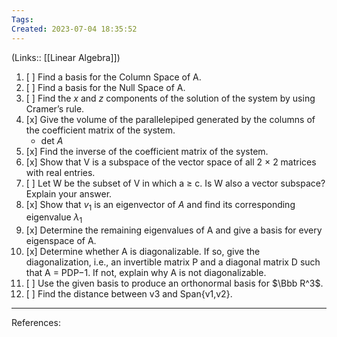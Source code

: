 ```yaml
---
Tags: 
Created: 2023-07-04 18:35:52
---
```

(Links:: [[Linear Algebra]])
1. [ ] Find a basis for the Column Space of A.
2. [ ] Find a basis for the Null Space of A.
3. [ ] Find the $x$ and $z$ components of the solution of the system by using Cramer’s rule.
4. [x] Give the volume of the parallelepiped generated by the columns of the coefficient matrix of the system.
	- $\text{det }A$
5. [x] Find the inverse of the coefficient matrix of the system.
6. [x] Show that V is a subspace of the vector space of all 2 × 2 matrices with real entries.
7. [ ] Let W be the subset of V in which a ≥ c. Is W also a vector subspace? Explain your answer.
8. [x] Show that $v_1$ is an eigenvector of $A$ and find its corresponding eigenvalue $\lambda_1$
9. [x] Determine the remaining eigenvalues of A and give a basis for every eigenspace of A.
10. [x] Determine whether A is diagonalizable. If so, give the diagonalization, i.e., an invertible matrix P and a diagonal matrix D such that A = PDP−1. If not, explain why A is not diagonalizable.
11. [ ] Use the given basis to produce an orthonormal basis for $\Bbb R^3$.
12. [ ] Find the distance between v3 and Span{v1,v2}.

---
References: